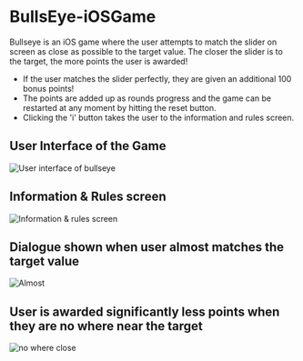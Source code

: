 # BullsEye-iOSGame

Bullseye is an iOS game where the user attempts to match the slider on screen as close as possible to the target value. The closer the slider is to the target, the more points the user is awarded! 

- If the user matches the slider perfectly, they are given an additional 100 bonus points! 
- The points are added up as rounds progress and the game can be restarted at any moment by hitting the reset button. 
- Clicking the 'i' button takes the user to the information and rules screen.

## User Interface of the Game
![User interface of bullseye](https://user-images.githubusercontent.com/37939649/72692325-29285c00-3af9-11ea-9c47-ab6f02aa0fe4.png)


## Information & Rules screen

![Information & rules screen](https://user-images.githubusercontent.com/37939649/72692548-84a71980-3afa-11ea-874d-c61ecc73d835.png)

## Dialogue shown when user almost matches the target value
![Almost](https://user-images.githubusercontent.com/37939649/72692758-b40a5600-3afb-11ea-9a3f-b24f31e30beb.png)

## User is awarded significantly less points when they are no where near the target
![no where close](https://user-images.githubusercontent.com/37939649/72693070-3ba49480-3afd-11ea-96c2-696c4b0860a7.png)
